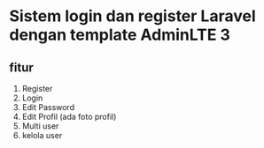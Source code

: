 # Sistem login dan register Laravel dengan template AdminLTE 3

## fitur
1. Register
2. Login
3. Edit Password
4. Edit Profil (ada foto profil)
5. Multi user
6. kelola user
